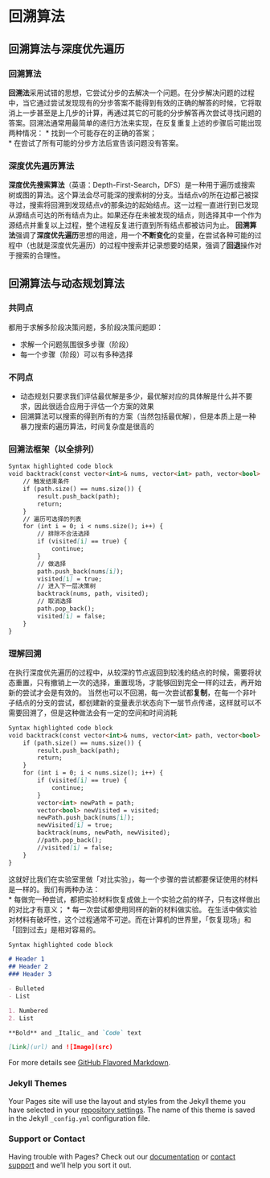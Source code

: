 # 回溯算法

## 回溯算法与深度优先遍历
### 回溯算法  
**回溯法**采用试错的思想，它尝试分步的去解决一个问题。在分步解决问题的过程中，当它通过尝试发现现有的分步答案不能得到有效的正确的解答的时候，它将取消上一步甚至是上几步的计算，再通过其它的可能的分步解答再次尝试寻找问题的答案。回溯法通常用最简单的递归方法来实现，在反复重复上述的步骤后可能出现两种情况：
     * 找到一个可能存在的正确的答案；  
     * 在尝试了所有可能的分步方法后宣告该问题没有答案。  
### 深度优先遍历算法  
**深度优先搜索算法**（英语：Depth-First-Search，DFS）是一种用于遍历或搜索树或图的算法。这个算法会尽可能深的搜索树的分支。当结点v的所在边都己被探寻过，搜索将回溯到发现结点v的那条边的起始结点。这一过程一直进行到已发现从源结点可达的所有结点为止。如果还存在未被发现的结点，则选择其中一个作为源结点并重复以上过程，整个进程反复进行直到所有结点都被访问为止。
**回溯算法**强调了**深度优先遍历**思想的用途，用一个**不断变化**的变量，在尝试各种可能的过程中（也就是深度优先遍历）的过程中搜索并记录想要的结果，强调了**回退**操作对于搜索的合理性。

## 回溯算法与动态规划算法
### 共同点
都用于求解多阶段决策问题，多阶段决策问题即：    
* 求解一个问题氛围很多步骤（阶段）  
* 每一个步骤（阶段）可以有多种选择  
### 不同点  
* 动态规划只要求我们评估最优解是多少，最优解对应的具体解是什么并不要求，因此很适合应用于评估一个方案的效果  
* 回溯算法可以搜索的得到所有的方案（当然包括最优解），但是本质上是一种暴力搜索的遍历算法，时间复杂度是很高的  

### 回溯法框架（以全排列）
```markdown
Syntax highlighted code block
void backtrack(const vector<int>& nums, vector<int> path, vector<bool> visited) {
    // 触发结束条件
    if (path.size() == nums.size()) {
        result.push_back(path);
        return;
    }
    // 遍历可选择的列表
    for (int i = 0; i < nums.size(); i++) {                        
        // 排除不合法选择
        if (visited[i] == true) {
            continue; 
        }                        
        // 做选择
        path.push_back(nums[i]);
        visited[i] = true;                       
        // 进入下一层决策树
        backtrack(nums, path, visited);                        
        // 取消选择
        path.pop_back();
        visited[i] = false;
    }
}

```
### 理解回溯  
在执行深度优先遍历的过程中，从较深的节点返回到较浅的结点的时候，需要将状态重置，只有撤销上一次的选择，重置现场，才能够回到完全一样的过去，再开始新的尝试才会是有效的。
当然也可以不回溯，每一次尝试都**复制**，在每一个非叶子结点的分支的尝试，都创建新的变量表示状态向下一层节点传递，这样就可以不需要回溯了，但是这种做法会有一定的空间和时间消耗
```markdown
Syntax highlighted code block
void backtrack(const vector<int>& nums, vector<int> path, vector<bool> visited) {
    if (path.size() == nums.size()) {
        result.push_back(path);
        return;
    }
    for (int i = 0; i < nums.size(); i++) {
        if (visited[i] == true) {
            continue; 
        }
        vector<int> newPath = path;
        vector<bool> newVisited = visited;
        newPath.push_back(nums[i]);
        newVisited[i] = true;
        backtrack(nums, newPath, newVisited);
        //path.pop_back();
        //visited[i] = false;
    }
}

```
这就好比我们在实验室里做「对比实验」，每一个步骤的尝试都要保证使用的材料是一样的。我们有两种办法：  
    * 每做完一种尝试，都把实验材料恢复成做上一个实验之前的样子，只有这样做出的对比才有意义；
    * 每一次尝试都使用同样的新的材料做实验。
在生活中做实验对材料有破坏性，这个过程通常不可逆。而在计算机的世界里，「恢复现场」和「回到过去」是相对容易的。




```markdown
Syntax highlighted code block

# Header 1
## Header 2
### Header 3

- Bulleted
- List

1. Numbered
2. List

**Bold** and _Italic_ and `Code` text

[Link](url) and ![Image](src)
```

For more details see [GitHub Flavored Markdown](https://guides.github.com/features/mastering-markdown/).

### Jekyll Themes

Your Pages site will use the layout and styles from the Jekyll theme you have selected in your [repository settings](https://github.com/zhb-ustc/zhb-ustc.github.io/settings). The name of this theme is saved in the Jekyll `_config.yml` configuration file.

### Support or Contact

Having trouble with Pages? Check out our [documentation](https://docs.github.com/categories/github-pages-basics/) or [contact support](https://support.github.com/contact) and we’ll help you sort it out.
